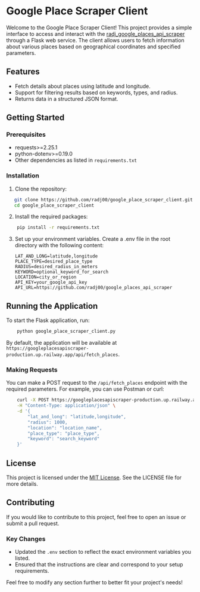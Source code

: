 # Google Place Scraper Client

Welcome to the Google Place Scraper Client! This project provides a simple interface to access and interact with the [radj_google_places_api_scraper](https://github.com/radj00/google_places_api_scraper) through a Flask web service. The client allows users to fetch information about various places based on geographical coordinates and specified parameters.

## Features

- Fetch details about places using latitude and longitude.
- Support for filtering results based on keywords, types, and radius.
- Returns data in a structured JSON format.

## Getting Started

### Prerequisites

- requests>=2.25.1
- python-dotenv>=0.19.0
- Other dependencies as listed in `requirements.txt`

### Installation

1. Clone the repository:

```bash
   git clone https://github.com/radj00/google_place_scraper_client.git
   cd google_place_scraper_client
```

2. Install the required packages:

```bash
    pip install -r requirements.txt
```

3. Set up your environment variables. Create a .env file in the root directory with the following content:

    ```
    LAT_AND_LONG=latitude,longitude
    PLACE_TYPE=desired_place_type
    RADIUS=desired_radius_in_meters
    KEYWORD=optional_keyword_for_search
    LOCATION=city_or_region
    API_KEY=your_google_api_key
    API_URL=https://github.com/radj00/google_places_api_scraper
    ```

## Running the Application
To start the Flask application, run:

```bash
    python google_place_scraper_client.py
```

By default, the application will be available at `https://googleplacesapiscraper-production.up.railway.app/api/fetch_places`.

### Making Requests

You can make a POST request to the `/api/fetch_places` endpoint with the required parameters. For example, you can use Postman or curl:

```bash
    curl -X POST https://googleplacesapiscraper-production.up.railway.app/api/fetch_places/ \
    -H "Content-Type: application/json" \
    -d '{
        "lat_and_long": "latitude,longitude",
        "radius": 1000,
        "location": "location_name",
        "place_type": "place_type",
        "keyword": "search_keyword"
    }'
```

## License
This project is licensed under the [MIT License](https://opensource.org/licenses/MIT). See the LICENSE file for more details.

## Contributing
If you would like to contribute to this project, feel free to open an issue or submit a pull request.

### Key Changes
- Updated the `.env` section to reflect the exact environment variables you listed.
- Ensured that the instructions are clear and correspond to your setup requirements.

Feel free to modify any section further to better fit your project's needs!
